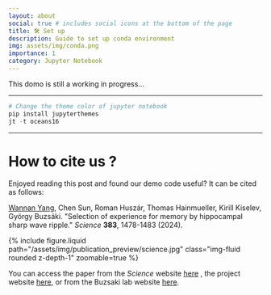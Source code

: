 ```yaml
---
layout: about
social: true # includes social icons at the bottom of the page
title: 🛠️ Set up
description: Guide to set up conda environment 
img: assets/img/conda.png
importance: 1
category: Jupyter Notebook
---
```


This domo is still a working in progress...

---
```python
# Change the theme color of jupyter notebook
pip install jupyterthemes
jt -t oceans16

```


---
# How to cite us ? 

Enjoyed reading this post and found our demo code useful? It can be cited as follows:

[Wannan Yang](https://winnieyangwannan.github.io/), Chen Sun, Roman Huszár, Thomas Hainmueller, Kirill Kiselev, György Buzsáki. 
"Selection of experience for memory by hippocampal sharp wave ripple." _Science_ **383**, 1478-1483 (2024).

<div class="row mt-3">
    <div class="col-sm mt-3 mt-md-0">
        {% include figure.liquid path="/assets/img/publication_preview/science.jpg" class="img-fluid rounded z-depth-1" zoomable=true %}
    </div>
    <div class="col-sm mt-3 mt-md-0">
    </div>
</div>


You can access the paper from the _Science_ website [here](https://www.science.org/doi/10.1126/science.adk8261)
, the project website [here](https://winnieyangwannan.github.io/RippleTagging/Paper/),
or from the Buzsaki lab website [here](https://buzsakilab.com/wp/publications/). 

